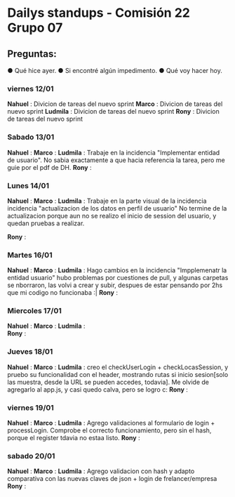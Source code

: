 # Dailys standups - Comisión 22 Grupo 07
## Preguntas:  
● Qué hice ayer.
● Si encontré algún impedimento.
● Qué voy hacer hoy.

### viernes 12/01

**Nahuel** :  Divicion de tareas del nuevo sprint
**Marco** : Divicion de tareas del nuevo sprint
**Ludmila** : Divicion de tareas del nuevo sprint
**Rony** : Divicion de tareas del nuevo sprint

### Sabado 13/01

**Nahuel** : 
**Marco** :
**Ludmila** : Trabaje en la incidencia "Implementar entidad de usuario". No sabia exactamente a que hacia referencia la tarea, pero me guie por el pdf de DH.
**Rony** : 

### Lunes 14/01

**Nahuel** : 
**Marco** :
**Ludmila** : Trabaje en la parte visual de la incidencia incidencia "actualizacion de los datos en perfil de usuario" No termine de la actualizacion porque aun no se realizo el inicio de session del usuario, y quedan pruebas a realizar.

**Rony** : 

### Martes 16/01

**Nahuel** : 
**Marco** :
**Ludmila** : Hago cambios en la incidencia "Impplemenatr la entidad usuario" hubo problemas por cuestiones de pull, y algunas carpetas se nborraron, las volvi a crear y subir, despues de estar pensando por 2hs que mi codigo no funcionaba :|
**Rony** : 

### Miercoles 17/01

**Nahuel** : 
**Marco** :
**Ludmila** :  
**Rony** : 

### Jueves 18/01

**Nahuel** : 
**Marco** :
**Ludmila** : creo el checkUserLogin + checkLocasSession, y pruebo su funcionalidad con el header, mostrando rutas si inicio sesion[solo las muestra, desde la URL se pueden accedes, todavia]. Me olvide de agregarlo al app.js, y casi quedo calva, pero se logro c:
**Rony** : 

### viernes 19/01

**Nahuel** : 
**Marco** :
**Ludmila** : Agrego validaciones al formulario de login + processLogin. Comprobe el correcto funcionamiento, pero sin el hash, porque el register tdavia no estaa listo.
**Rony** : 

### sabado 20/01

**Nahuel** : 
**Marco** :
**Ludmila** : Agrego validacion con hash y adapto comparativa con las nuevas claves de json + login de frelancer/empresa
**Rony** : 